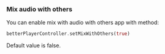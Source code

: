 ### Mix audio with others
You can enable mix with audio with others app with method:
```dart
betterPlayerController.setMixWithOthers(true)
```
Default value is false.